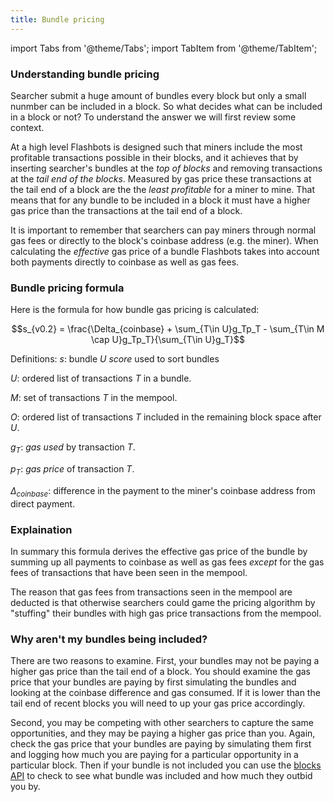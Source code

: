 ```yaml
---
title: Bundle pricing
---
```


import Tabs from '@theme/Tabs';
import TabItem from '@theme/TabItem';

### Understanding bundle pricing
Searcher submit a huge amount of bundles every block but only a small nunmber can be included in a block. So what decides what can be included in a block or not? To understand the answer we will first review some context.

At a high level Flashbots is designed such that miners include the most profitable transactions possible in their blocks, and it achieves that by inserting searcher's bundles at the *top of blocks* and removing transactions at the *tail end of the blocks*. Measured by gas price these transactions at the tail end of a block are the the *least profitable* for a miner to mine. That means that for any bundle to be included in a block it must have a higher gas price than the transactions at the tail end of a block.

It is important to remember that searchers can pay miners through normal gas fees or directly to the block's coinbase address (e.g. the miner). When calculating the *effective* gas price of a bundle Flashbots takes into account both payments directly to coinbase as well as gas fees.

### Bundle pricing formula

Here is the formula for how bundle gas pricing is calculated:

$$s_{v0.2} = \frac{\Delta_{coinbase} + \sum_{T\in U}g_Tp_T - \sum_{T\in M \cap U}g_Tp_T}{\sum_{T\in U}g_T}$$

Definitions: 
$s$: bundle $U$ _score_ used to sort bundles

$U$: ordered list of transactions $T$ in a bundle.

$M$: set of transactions $T$ in the mempool.

$O$: ordered list of transactions $T$ included in the remaining block space after $U$.

$g_{T}$: _gas used_ by transaction $T$.

$p_{T}$: _gas price_ of transaction $T$.

$\Delta_{coinbase}$: difference in the payment to the miner's coinbase address from direct payment.

### Explaination
In summary this formula derives the effective gas price of the bundle by summing up all payments to coinbase as well as gas fees *except* for the gas fees of transactions that have been seen in the mempool.

The reason that gas fees from transactions seen in the mempool are deducted is that otherwise searchers could game the pricing algorithm by "stuffing" their bundles with high gas price transactions from the mempool.

### Why aren't my bundles being included?
There are two reasons to examine. First, your bundles may not be paying a higher gas price than the tail end of a block. You should examine the gas price that your bundles are paying by first simulating the bundles and looking at the coinbase difference and gas consumed. If it is lower than the tail end of recent blocks you will need to up your gas price accordingly.

Second, you may be competing with other searchers to capture the same opportunities, and they may be paying a higher gas price than you. Again, check the gas price that your bundles are paying by simulating them first and logging how much you are paying for a particular opportunity in a particular block. Then if your bundle is not included you can use the [blocks API](https://blocks.flashbots.net/) to check to see what bundle was included and how much they outbid you by.